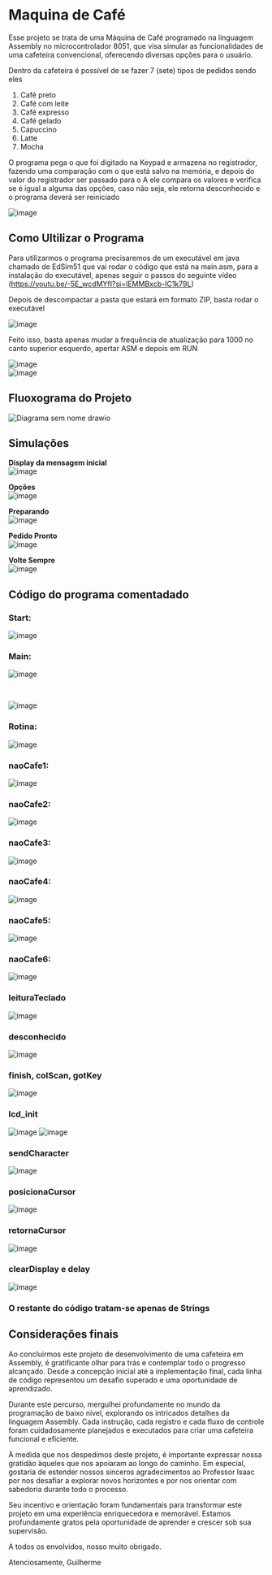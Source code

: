 # Maquina de Café

Esse projeto se trata de uma Máquina de Café programado na linguagem Assembly no microcontrolador 8051, que visa simular as funcionalidades de uma cafeteira convencional, oferecendo diversas opções para o usuário.

Dentro da cafeteira é possível de se fazer 7 (sete) tipos de pedidos sendo eles
1. Café preto
2. Café com leite
3. Café expresso
4. Café gelado
5. Capuccino
6. Latte
7. Mocha

O programa pega o que foi digitado na Keypad e armazena no registrador, fazendo uma comparação com o que está salvo na memória, e depois do valor do registrador ser passado para o A ele compara os valores e verifica se é igual a alguma das opções, caso não seja, ele retorna desconhecido e o programa deverá ser reiniciado

![image](https://github.com/gbalbuquerque/MaquinaCafe/assets/115583227/cf68528e-dea7-4542-9701-fd13125ce953)


## Como Ultilizar o Programa

Para utilizarmos o programa precisaremos de um executável em java chamado de EdSim51 que vai rodar o código que está na main.asm, para a instalação do executável, apenas seguir o passos do seguinte vídeo (https://youtu.be/-5E_wcdMYfI?si=IEMMBxcb-IC1k79L)

Depois de descompactar a pasta que estará em formato ZIP, basta rodar o executável


![image](https://github.com/gbalbuquerque/MaquinaCafe/assets/115583227/edf64322-f050-4e1f-a725-f563357e4f94)

Feito isso, basta apenas mudar a frequência de atualização para 1000 no canto superior esquerdo, apertar ASM e depois em RUN

![image](https://github.com/gbalbuquerque/MaquinaCafe/assets/115583227/8cf14d8b-9c4a-4c36-9c66-509c85278c29)
<br>
![image](https://github.com/gbalbuquerque/MaquinaCafe/assets/115583227/ef9bac14-0694-4232-9188-50fc417af34b)

## Fluoxograma do Projeto
![Diagrama sem nome drawio](https://github.com/gbalbuquerque/MaquinaCafe/assets/115583227/42fcadba-5c2e-4409-83f2-8b8f93a73cd3)

## Simulações
<a style="font-weight: bold">Display da mensagem inicial <a>
<br>
![image](https://github.com/gbalbuquerque/MaquinaCafe/assets/115583227/5e46f0c8-61ed-49bc-b7d0-452eb8156817)

<a style="font-weight: bold">Opções<a>
<br>
![image](https://github.com/gbalbuquerque/MaquinaCafe/assets/115583227/604f4eb1-a0d7-4b74-9a93-20bc709f68f4)

<a style="font-weight: bold">Preparando<a>
<br>
![image](https://github.com/gbalbuquerque/MaquinaCafe/assets/115583227/fcc30001-3f17-4093-b290-f140dd877b2e)

<a style="font-weight: bold">Pedido Pronto<a>
<br>
![image](https://github.com/gbalbuquerque/MaquinaCafe/assets/115583227/a85a0bcd-cc30-4310-88c7-e912b71b2644)

<a style="font-weight: bold">Volte Sempre<a>
<br>
![image](https://github.com/gbalbuquerque/MaquinaCafe/assets/115583227/9dbd0881-c3b6-4987-9d15-ae37e9f3e6ee)


## Código do programa comentadado

### Start:

![image](https://github.com/gbalbuquerque/MaquinaCafe/assets/115583227/55ef6a2e-69a9-4de9-9119-9995a1eb6d3a)

### Main:
![image](https://github.com/gbalbuquerque/MaquinaCafe/assets/115583227/69df6c9f-b60f-46d7-af15-6899fa95e0df)

<br>

![image](https://github.com/gbalbuquerque/MaquinaCafe/assets/115583227/1b71acec-c1dc-41e2-9032-dbe6a11ab70b)

### Rotina:

![image](https://github.com/gbalbuquerque/MaquinaCafe/assets/115583227/c4821e50-3dea-4178-b28f-0e6261f7e520)

### naoCafe1:
![image](https://github.com/gbalbuquerque/MaquinaCafe/assets/115583227/e64cc62d-3f7b-443f-9a05-4b67c9931f13)


### naoCafe2:
![image](https://github.com/gbalbuquerque/MaquinaCafe/assets/115583227/89707c86-7948-44e4-9b03-7d1a333b0c29)


### naoCafe3:
![image](https://github.com/gbalbuquerque/MaquinaCafe/assets/115583227/b0aa39ca-f789-4537-a83c-880ad9847645)


### naoCafe4:
![image](https://github.com/gbalbuquerque/MaquinaCafe/assets/115583227/35895bcf-1206-4296-83ff-a9b40df4b0e0)


### naoCafe5:
![image](https://github.com/gbalbuquerque/MaquinaCafe/assets/115583227/3cfd6ba0-3c7b-4620-90aa-b520e36e1ef0)


### naoCafe6:
![image](https://github.com/gbalbuquerque/MaquinaCafe/assets/115583227/8f3e3902-5214-4c6c-a623-a00804291e4b)


### leituraTeclado
![image](https://github.com/gbalbuquerque/MaquinaCafe/assets/115583227/70aaf926-c610-43fb-ab1f-18dca5f7d331)

### desconhecido
![image](https://github.com/gbalbuquerque/MaquinaCafe/assets/115583227/ea3ac88e-09e5-47b0-9a8a-a1126b89eb41)

### finish, colScan, gotKey
![image](https://github.com/gbalbuquerque/MaquinaCafe/assets/115583227/c80448d9-5e6f-48b6-8e15-dbcfb55178de)

### lcd_init
![image](https://github.com/gbalbuquerque/MaquinaCafe/assets/115583227/d7540989-696c-4add-90e6-947c440384bb)
![image](https://github.com/gbalbuquerque/MaquinaCafe/assets/115583227/6bda5a42-88e2-4b88-91fb-ad95b5b23d99)


### sendCharacter
![image](https://github.com/gbalbuquerque/MaquinaCafe/assets/115583227/6544440f-5d29-45bf-9d14-0264fd3031a6)

### posicionaCursor
![image](https://github.com/gbalbuquerque/MaquinaCafe/assets/115583227/e52265bf-dab1-4bb0-8b90-b5ffdf105c6f)

### retornaCursor
![image](https://github.com/gbalbuquerque/MaquinaCafe/assets/115583227/cd041c56-2cff-458b-b5ac-4c344c4e5d90)

### clearDisplay e delay
![image](https://github.com/gbalbuquerque/MaquinaCafe/assets/115583227/b0521147-0b33-4f8d-af09-936c2241bf22)

### O restante do código tratam-se apenas de Strings

## Considerações finais

Ao concluirmos este projeto de desenvolvimento de uma cafeteira em Assembly, é gratificante olhar para trás e contemplar todo o progresso alcançado. Desde a concepção inicial até a implementação final, cada linha de código representou um desafio superado e uma oportunidade de aprendizado.

Durante este percurso, mergulhei profundamente no mundo da programação de baixo nível, explorando os intricados detalhes da linguagem Assembly. Cada instrução, cada registro e cada fluxo de controle foram cuidadosamente planejados e executados para criar uma cafeteira funcional e eficiente.

À medida que nos despedimos deste projeto, é importante expressar nossa gratidão àqueles que nos apoiaram ao longo do caminho. Em especial, gostaria de estender nossos sinceros agradecimentos ao Professor Isaac por nos desafiar a explorar novos horizontes e por nos orientar com sabedoria durante todo o processo.

Seu incentivo e orientação foram fundamentais para transformar este projeto em uma experiência enriquecedora e memorável. Estamos profundamente gratos pela oportunidade de aprender e crescer sob sua supervisão.

A todos os envolvidos, nosso muito obrigado.

Atenciosamente, Guilherme




